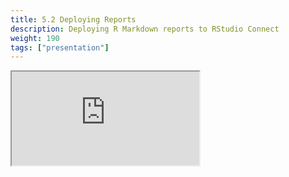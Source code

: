 ```yaml
---
title: 5.2 Deploying Reports
description: Deploying R Markdown reports to RStudio Connect
weight: 190
tags: ["presentation"]
---
```


<!-- source: <a href="https://colorado.rstudio.com/rsc/team-admin/deploy-markdown" target="_blank">team-admin/deploy-markdown</a> -->
<div class="xaringan-column">
  <div class="responsive-container-xaringan">
    <div class="animated-r-wrapper">
      <div class="animated-r-vertical">
        <div class="animated-r-circle"></div>
      </div>
      <div class="animated-r-diagonal"></div>
    </div>
    <iframe 
      src="https://colorado.rstudio.com/rsc/team-admin/deploy-markdown" 
          gesture="media"  allow="encrypted-media" allowfullscreen
          scrolling="no">
    </iframe>
  </div>
</div>
